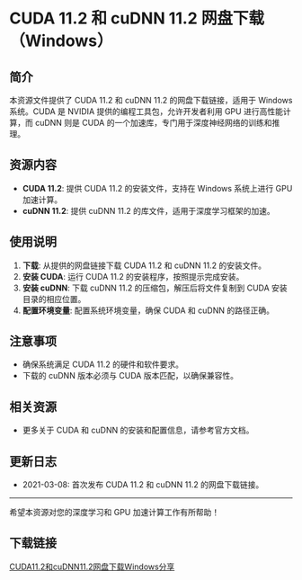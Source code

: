 # CUDA 11.2 和 cuDNN 11.2 网盘下载（Windows）

## 简介

本资源文件提供了 CUDA 11.2 和 cuDNN 11.2 的网盘下载链接，适用于 Windows 系统。CUDA 是 NVIDIA 提供的编程工具包，允许开发者利用 GPU 进行高性能计算，而 cuDNN 则是 CUDA 的一个加速库，专门用于深度神经网络的训练和推理。

## 资源内容

- **CUDA 11.2**: 提供 CUDA 11.2 的安装文件，支持在 Windows 系统上进行 GPU 加速计算。
- **cuDNN 11.2**: 提供 cuDNN 11.2 的库文件，适用于深度学习框架的加速。

## 使用说明

1. **下载**: 从提供的网盘链接下载 CUDA 11.2 和 cuDNN 11.2 的安装文件。
2. **安装 CUDA**: 运行 CUDA 11.2 的安装程序，按照提示完成安装。
3. **安装 cuDNN**: 下载 cuDNN 11.2 的压缩包，解压后将文件复制到 CUDA 安装目录的相应位置。
4. **配置环境变量**: 配置系统环境变量，确保 CUDA 和 cuDNN 的路径正确。

## 注意事项

- 确保系统满足 CUDA 11.2 的硬件和软件要求。
- 下载的 cuDNN 版本必须与 CUDA 版本匹配，以确保兼容性。

## 相关资源

- 更多关于 CUDA 和 cuDNN 的安装和配置信息，请参考官方文档。

## 更新日志

- 2021-03-08: 首次发布 CUDA 11.2 和 cuDNN 11.2 的网盘下载链接。

---

希望本资源对您的深度学习和 GPU 加速计算工作有所帮助！

## 下载链接

[CUDA11.2和cuDNN11.2网盘下载Windows分享](https://pan.quark.cn/s/20292c221c61)